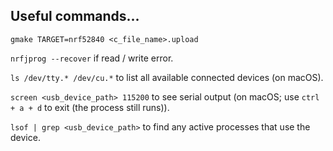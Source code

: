 ## Useful commands...

`gmake TARGET=nrf52840 <c_file_name>.upload`

`nrfjprog --recover` if read / write error.

`ls /dev/tty.* /dev/cu.*` to list all available connected devices (on macOS).

`screen <usb_device_path> 115200` to see serial output (on macOS; use `ctrl + a + d` to exit (the process still runs)).

`lsof | grep <usb_device_path>` to find any active processes that use the device.



